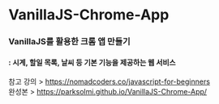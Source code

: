 # VanillaJS-Chrome-App
### VanillaJS를 활용한 크롬 앱 만들기 <br>
#### : 시계, 할일 목록, 날씨 등 기본 기능을 제공하는 웹 서비스 <br>
참고 강의 > https://nomadcoders.co/javascript-for-beginners <br>
완성본 > https://parksolmi.github.io/VanillaJS-Chrome-App/
